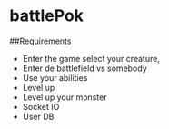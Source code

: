 battlePok
=========

##Requirements
- Enter the game select your creature,
- Enter de battlefield vs somebody
- Use your abilities
- Level up
- Level up your monster 
- Socket IO
- User DB

